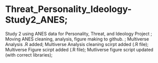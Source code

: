 # Threat_Personality_Ideology-Study2_ANES;
Study 2 using ANES data for Personality, Threat, and Ideology Project ;
Moving ANES cleaning, analysis, figure making to github. ;
Multiverse Analysis .R added;
Multiverse Analysis cleaning scirpt added (.R file);
Multiverse Figure scirpt added (.R file);
Mutliverse figure script updated (with correct libraries); 